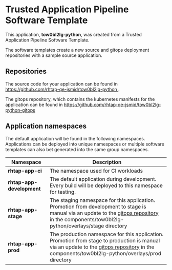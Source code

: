 # Trusted Application Pipeline Software Template

This application, **tow0bl2lg-python**, was created from a Trusted Application Pipeline Software Template.

The software templates create a new source and gitops deployment repositories with a sample source application. 

## Repositories

The source code for your application can be found in [https://github.com/rhtap-qe-jsmid/tow0bl2lg-python ](https://github.com/rhtap-qe-jsmid/tow0bl2lg-python ).
 
The gitops repository, which contains the kubernetes manifests for the application can be found in 
[https://github.com/rhtap-qe-jsmid/tow0bl2lg-python-gitops ](https://github.com/rhtap-qe-jsmid/tow0bl2lg-python-gitops ) 

## Application namespaces 

The default application will be found in the following namespaces. Applications can be deployed into unique namespaces or multiple software templates can also bet generated into the same group namespaces.  

|  Namespace   |  Description   |  
| -------- | -------- |
| **rhtap-app-ci** | The namespace used for CI workloads |
| **rhtap-app-development** | The default application during development. Every build will be deployed to this namespace for testing. |
| **rhtap-app-stage** | The staging namespace for this application. Promotion from development to stage is manual via an update to the [gitops repository](https://github.com/rhtap-qe-jsmid/tow0bl2lg-python-gitops ) in the components/tow0bl2lg-python/overlays/stage directory |
| **rhtap-app-prod** | The production namespace for this application. Promotion from stage to production is manual via an update to the [gitops repository](https://github.com/rhtap-qe-jsmid/tow0bl2lg-python-gitops ) in the components/tow0bl2lg-python/overlays/prod directory |